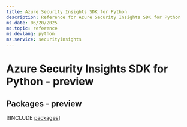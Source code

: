 ```yaml
---
title: Azure Security Insights SDK for Python
description: Reference for Azure Security Insights SDK for Python
ms.date: 06/20/2025
ms.topic: reference
ms.devlang: python
ms.service: securityinsights
---
```

# Azure Security Insights SDK for Python - preview
## Packages - preview
[!INCLUDE [packages](security-insights-index.md)]